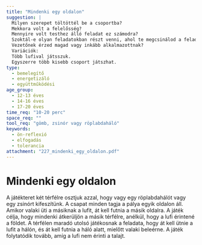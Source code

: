 ```yaml
---
title: "Mindenki egy oldalon"
suggestion: | 
  Milyen szerepet töltöttél be a csoportba?
  Mekkora volt a felelősség?
  Mennyire volt testhez álló feladat ez számodra? 
  Szoktál-e olyan feladatokban részt venni, ahol te megcsinálod a feladatot, de nincs túl nagy szereped? Ez milyen érzéssel tölt el?
  Vezetőnek érzed magad vagy inkább alkalmazottnak?
  Variációk: 
  Több lufival játsszuk.
  Egyszerre több kisebb csoport játszhat.
type:
  - bemelegítő
  - energetizáló
  - együttműködési
age_group:
  - 12-13 éves
  - 14-16 éves
  - 17-20 éves
time_req: "10-20 perc"
space_req: ""
tool_req: "gömb, zsinór vagy röplabdaháló"
keywords: 
  - ön-reflexió
  - elfogadás
  - tolerancia
attachment: "227_mindenki_egy_oldalon.pdf"
---
```


# Mindenki egy oldalon

 A játékteret két térfélre osztjuk azzal, hogy vagy egy röplabdahálót vagy egy zsinórt kifeszítünk. A csapat minden tagja a pálya egyik oldalon áll. Amikor valaki üti a másiknak a lufit, át kell futnia a másik oldalra. A játék célja, hogy mindenki átkerüljön a másik térfélre, anélkül, hogy a lufi érintené a földet. A térfélen maradó utolsó játékosnak a feladata, hogy át kell ütnie a lufit a hálón, és át kell futnia a háló alatt, mielőtt valaki beleérne. A játék folytatódik tovább, amíg a lufi nem érinti a talajt.  
  
